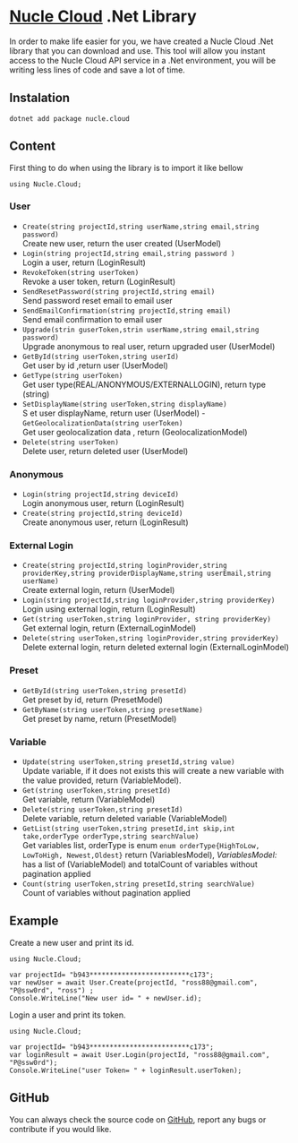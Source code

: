 # [Nucle Cloud](https://nucle.cloud) .Net Library

In order to make life easier for you, we have created a Nucle Cloud .Net library that you can download and use.
This tool will allow you instant access to the Nucle Cloud API service in a .Net environment, you will be writing less lines of code and save a lot of time.

 
## Instalation 

  `dotnet add package nucle.cloud`  


## Content
First thing to do when using the library is to import it like bellow

 `using Nucle.Cloud;`

### User
- `Create(string projectId,string userName,string email,string password)`   
Create new user, return the user created (UserModel)
- `Login(string projectId,string email,string password )`   
Login a user, return (LoginResult)
- `RevokeToken(string userToken)`   
 Revoke a user token, return  (LoginResult)
- `SendResetPassword(string projectId,string email)`    
Send password reset email to email user
- `SendEmailConfirmation(string projectId,string email)`  
Send email confirmation to email user
- `Upgrade(strin guserToken,strin userName,string email,string password)`  
Upgrade anonymous to real user, return upgraded user  (UserModel)
- `GetById(string userToken,string userId)`  
Get user by id ,return user  (UserModel)
- `GetType(string userToken)`  
Get user type(REAL/ANONYMOUS/EXTERNALLOGIN), return type (string)
- `SetDisplayName(string userToken,string displayName)`  
S et user displayName, return user  (UserModel)
-`GetGeolocalizationData(string userToken)`  
Get user geolocalization data , return (GeolocalizationModel)
- `Delete(string userToken)`  
Delete user, return deleted user  (UserModel)
 

### Anonymous 

    

 - `Login(string projectId,string deviceId)`  
Login anonymous user, return (LoginResult)
 - `Create(string projectId,string deviceId)`  
Create anonymous user, return (LoginResult)
### External Login

   
- `Create(string projectId,string loginProvider,string providerKey,string providerDisplayName,string userEmail,string userName)`  
Create external login, return (UserModel) 
- `Login(string projectId,string loginProvider,string providerKey)`  
Login using external login, return (LoginResult)
- `Get(string userToken,string loginProvider, string providerKey)`  
Get external login, return (ExternalLoginModel)
- `Delete(string userToken,string loginProvider,string providerKey)`  
Delete external login, return deleted external login (ExternalLoginModel)

### Preset
 - `GetById(string userToken,string presetId)`  
Get preset by id, return (PresetModel)
 - `GetByName(string userToken,string presetName)`  
Get preset by name, return (PresetModel)

### Variable

- `Update(string userToken,string presetId,string value)`  
 Update variable, if it does not exists this will create a new variable with the value provided, return (VariableModel).  
- `Get(string userToken,string presetId)`  
 Get variable, return (VariableModel) 
- `Delete(string userToken,string presetId)`  
Delete variable, return deleted variable (VariableModel)
- `GetList(string userToken,string presetId,int skip,int take,orderType orderType,string searchValue)`  
 Get variables list,
 orderType is enum
 `enum orderType{HighToLow, LowToHigh, Newest,Oldest}`
 return (VariablesModel), 
 *VariablesModel:* has a list of  (VariableModel) and totalCount of variables without pagination applied
- `Count(string userToken,string presetId,string searchValue)`  
Count of variables without pagination applied

## Example

Create a new user and print its id. 
```
using Nucle.Cloud;

var projectId= "b943*************************c173";
var newUser = await User.Create(projectId, "ross88@gmail.com", "P@ssw0rd", "ross") ;
Console.WriteLine("New user id= " + newUser.id);
```

Login a user and print its token.
```
using Nucle.Cloud;

var projectId= "b943*************************c173";
var loginResult = await User.Login(projectId, "ross88@gmail.com", "P@ssw0rd");
Console.WriteLine("user Token= " + loginResult.userToken);
```
## GitHub 

You can always check the source code on [GitHub](https://github.com/nuclecloud/dotnet), report any bugs or contribute if you would like.
